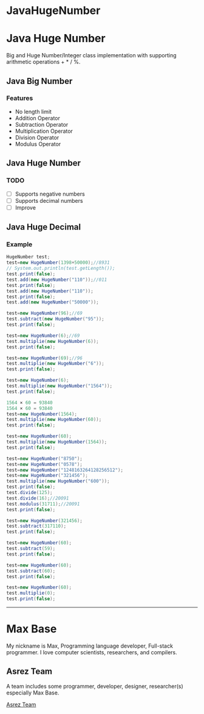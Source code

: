 # JavaHugeNumber

# Java Huge Number

Big and Huge Number/Integer class implementation with supporting arithmetic operations + * / %.

## Java Big Number

### Features

- No length limit
- Addition Operator
- Subtraction Operator
- Multiplication Operator
- Division Operator
- Modulus Operator

## Java Huge Number

### TODO

- [ ] Supports negative numbers
- [ ] Supports decimal numbers
- [ ] Improve

## Java Huge Decimal

### Example

```java
HugeNumber test;
test=new HugeNumber(1398+50000);//8931
// System.out.println(test.getLength());
test.print(false);
test.add(new HugeNumber("110"));//011
test.print(false);
test.add(new HugeNumber("110"));
test.print(false);
test.add(new HugeNumber("50000"));

test=new HugeNumber(96);//69
test.subtract(new HugeNumber("95"));
test.print(false);

test=new HugeNumber(6);//69
test.multiplie(new HugeNumber(6));
test.print(false);

test=new HugeNumber(69);//96
test.multiplie(new HugeNumber("6"));
test.print(false);

test=new HugeNumber(6);
test.multiplie(new HugeNumber("1564"));
test.print(false);

1564 × 60 = 93840
1564 × 60 = 93840
test=new HugeNumber(1564);
test.multiplie(new HugeNumber(60));
test.print(false);

test=new HugeNumber(60);
test.multiplie(new HugeNumber(1564));
test.print(false);

test=new HugeNumber("8750");
test=new HugeNumber("0578");
test=new HugeNumber("1248163264128256512");
test=new HugeNumber("321456");
test.multiplie(new HugeNumber("600"));
test.print(false);
test.divide(125);
test.divide(16);//20091
test.modulus(31711);//20091
test.print(false);

test=new HugeNumber(321456);
test.subtract(317110);
test.print(false);

test=new HugeNumber(60);
test.subtract(59);
test.print(false);

test=new HugeNumber(60);
test.subtract(60);
test.print(false);

test=new HugeNumber(60);
test.multiplie(0);
test.print(false);
```

---------

# Max Base

My nickname is Max, Programming language developer, Full-stack programmer. I love computer scientists, researchers, and compilers.

## Asrez Team

A team includes some programmer, developer, designer, researcher(s) especially Max Base.

[Asrez Team](https://www.asrez.com/)
